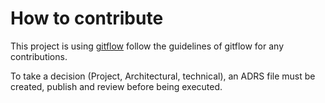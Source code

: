 # How to contribute 

This project is using [gitflow](https://danielkummer.github.io/git-flow-cheatsheet/)
follow the guidelines of gitflow for any contributions. 

To take a decision (Project, Architectural, technical), an ADRS file must be created, publish and review before being executed. 



